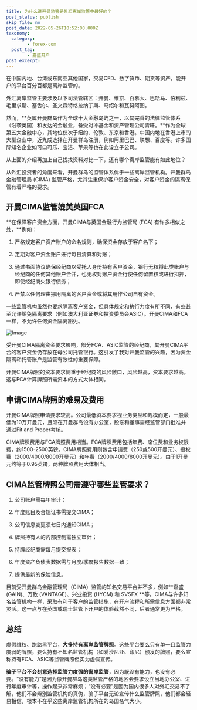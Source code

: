 ```yaml
---
title: 为什么说开曼监管是外汇离岸监管中最好的？
post_status: publish
skip_file: no
post_date: 2022-05-26T10:52:00.000Z
taxonomy:
  category:
        - forex-com
  post_tag:
        - 嘉盛开户
post_excerpt: 
---
```

在中国内地、台湾或东南亚其他国家，交易CFD、数字货币、期货等资产，能开户的平台百分百都是离岸监管的。

外汇离岸监管主要涉及以下司法管辖区：开曼、维京、百慕大、巴哈马、伯利兹、毛里求斯、塞舌尔、圣文森特格拉纳丁斯、马绍尔和瓦努阿图。

然而，**英属开曼群岛作为全球十大金融岛屿之一，以其完善的法律监管体系（沿袭英国）和发达的金融业，备受对冲基金和资产管理公司青睐。**作为全球第五大金融中心，其地位仅次于纽约、伦敦、东京和香港。中国内地在香港上市的大型企业中，近九成选择在开曼群岛注册，例如阿里巴巴、联想、百度等。许多国际知名企业如可口可乐、宝洁、苹果等也在此设立子公司。

从上面的介绍再加上自己找找资料对比一下，还有哪个离岸监管能有如此地位？

从外汇投资者的角度来看，开曼群岛的监管体系优于一些离岸监管机构。开曼群岛金融管理局 (CIMA) 监管严格，尤其注重保护客户资金安全，对客户资金的隔离保管有着严格的要求。

## 开曼CIMA监管媲美英国FCA

**在保障客户资金方面，开曼CIMA与英国金融行为监管局 (FCA) 有许多相似之处，**例如：

1. 严格规定客户资产账户的命名规则，确保资金存放于客户名下；

1. 定期对客户资金账户进行每日清算和对账；

1. 通过书面协议确保经纪商以受托人身份持有客户资金，银行无权将此类账户与经纪商的任何其他账户合并，也无权对账户资金行使任何留置权或进行扣押，即使经纪商欠银行债务；

1. 严禁以任何理由挪用隔离的客户资金或将其用作公司自有资金。

一些监管机构虽然也要求隔离客户资金，但具体规定和执行力度有所不同，有些甚至允许豁免隔离要求（例如澳大利亚证券和投资委员会ASIC）。开曼CIMA和FCA一样，不允许任何资金隔离豁免。

![Image](https://prod-files-secure.s3.us-west-2.amazonaws.com/39ed1227-6d7d-4570-be36-9ccd4a2c4241/bd849744-3fcb-4a37-8312-357962c8f065/image.png?X-Amz-Algorithm=AWS4-HMAC-SHA256&X-Amz-Content-Sha256=UNSIGNED-PAYLOAD&X-Amz-Credential=ASIAZI2LB466WSEMNVGC%2F20250327%2Fus-west-2%2Fs3%2Faws4_request&X-Amz-Date=20250327T161352Z&X-Amz-Expires=3600&X-Amz-Security-Token=IQoJb3JpZ2luX2VjEOD%2F%2F%2F%2F%2F%2F%2F%2F%2F%2FwEaCXVzLXdlc3QtMiJHMEUCIQDpRpX1s%2FqbVIf%2B8Nckf4%2BQTGv2DTLOWvF3JwmtPBEd7gIgH30%2FChYVXUJMCfDuW2FyT1kjl6Sd306TkaH4BMj6mHYq%2FwMISRAAGgw2Mzc0MjMxODM4MDUiDAxfdxZmikV2ndN5LCrcA2zg6%2BB8f5Xo6h40unYhLM8c86Zeb2mncJ%2FHDfEqv3qX%2FECs%2Fc90VrcM5CWs0KduFpyT74mQUlP8KqY5FopDvJTuVi5xICJfHUbN1ink6KhhQ7i1%2ByKd2JCVuIov%2B8rO83xJGsWe09a7QtaTIvV5OpdKi3MxjYeIbV7IIDWvdgKdpOmd5dImefJmqL0u%2FpjHyzp%2BfZG8yh2ndQVbP8ZNVYyot27sSUWFVw728ulG92UtiOv8Zj9Bhh%2Bvmhh1x35N3nnooaDn4Y0vdG5uQKlLUqbAAYzirsSiTTbO54ZgBU2V2un5WMoKT9baTQQXlvgiaiROa1DqBSe3tdk9jXIJDa%2FxVoe%2FDciXGthDCJX3C2MGtHXmSFevijC8dhGo47Q%2F4z3JXCz2FwqNQr5%2F2LjNv7T6eIMQ5ccMMTTf8FkieQ5zviUCbL2%2FvZV2vXl290B3jkkVNXklodiHCjW233%2BujrGw3rhj1Ou8cvy6G3920v8MLDv5URkxlTd7lqcgDC23ku%2Bss333fu8EpmBS9f%2BbLbscb%2B54mwlALrk3Gu0gqQbtd13bVOLDYmplC6d4IJgjsGFsZVdm9d%2FC0EIqYiHFyCNIOUBqdRWh7IpT9Rw9TeBTaNwfO34frCKE73ZvMPjolb8GOqUBREz22hv3hB1jwAB6SPRSNI62yE0yNfhwjHGsL42HM%2BV56f0IXCl%2F61%2B2qyJwP7wJQqQDYiifSTM8s8j9NFJ%2B7H%2Bx1yB01DBf7Drno0Evb6GIrz63mOxEwhSryTwgcDFJdJh3ejc2AUJ%2BkKf1ThSzDlRmKi59iAxPed2ldUI0mehbjqCy7Yi1m19ZpgEu5%2FMXvqOWUT8V0x%2FUxRJe9HuYSxK%2B7Gsx&X-Amz-Signature=3cb0574bdda1ea92c8e3e817bd83e1552d067115b27b71cfdcc5e0114c836689&X-Amz-SignedHeaders=host&x-id=GetObject)

受开曼CIMA隔离资金要求影响，部分FCA、ASIC监管的经纪商，其开曼CIMA平台的客户资金仍存放在母公司托管银行。这引发了我对开曼监管的兴趣，因为资金隔离和托管账户是监管有效性的重要保障。

开曼CIMA牌照的资本要求侧重于经纪商的风险敞口，风险越高，资本要求越高。这与FCA计算牌照所需资本的方式大体相同。

## **申请CIMA牌照的难易及费用**

开曼CIMA牌照申请要求较高。公司最低资本要求视业务类型和规模而定，一般最低为10万开曼元，且须在开曼群岛设有办公室，股东和董事需经监管部门批准并通过Fit and Proper考核。

CIMA牌照费用与FCA牌照费用相当。FCA牌照费用包括年费、席位费和业务权限费，约1500-2500英镑。CIMA牌照费用则包含申请费（250或500开曼元）、授权费（2000/4000/8000开曼元）和年费（2000/4000/8000开曼元）。由于1开曼元约等于0.95英镑，两种牌照费用大体相当。

## CIMA监管牌照公司需遵守哪些监管要求？

1. 公司账户需每年审计；

1. 年度账目及合规证书需提交CIMA；

1. 公司信息变更须七日内通知CIMA；

1. 牌照持有人的内部控制需独立审计；

1. 持牌经纪商需每月提交报表；

1. 年度资产负债表数据需与月度/季度报告数据一致；

1. 提供最新的保险信息。

目前受开曼群岛金融管理局（CIMA）监管的知名交易平台并不多，例如**嘉盛 (GAIN)、万致 (VANTAGE)、兴业投资 (HYCM) 和 SVSFX **等。CIMA与许多知名监管机构一样，采取有利于客户的监管措施，在开户流程和所需信息方面都非常灵活。这一点与在英国或瑞士监管下开户的体验截然不同，后者通常更为严格。

## 总结

虚假维权、跑路黑平台，**大多持有离岸监管牌照**。这些平台要么只有单一且监管力度弱的牌照，要么持有不知名监管机构（如爱沙尼亚、印尼）颁发的牌照，要么宣称持有FCA、ASIC等监管牌照但实为虚假宣传。

**骗子平台不会刻意选择监管力度强的离岸监管**，因为既没有能力，也没有必要。“没有能力”是因为像开曼群岛这类监管严格的地区会要求设立当地办公室、进行年度审计等，操作起来非常麻烦；“没有必要”是因为国内很多人对外汇交易不了解，他们不会辨别监管机构的真伪，骗子平台无论宣传什么监管牌照，他们都会轻易相信，根本不在乎这些离岸监管机构所在的岛国名气大小。